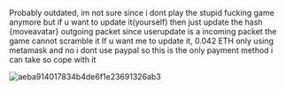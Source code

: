 Probably outdated, im not sure since i dont play the stupid fucking game anymore but if u want to update it(yourself) then just update the hash {moveavatar} outgoing packet since userupdate is a incoming packet the game cannot
scramble it 
If u want me to update it, 0.042 ETH only using metamask and no i dont use paypal so this is the only payment method i can take so cope with it

![aeba914017834b4de6f1e23691326ab3](https://github.com/user-attachments/assets/7b0cc94c-1d1f-457f-8d7c-bad959a2e01f)
